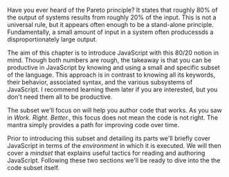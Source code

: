 Have you ever heard of the Pareto principle? It states that roughly 80% of the output of systems results from roughly 20% of the input. This is not a universal rule, but it appears often enough to be a stand-alone principle. Fundamentally, a small amount of input in a system often producessds a disproportionately large output.

The aim of this chapter is to introduce JavaScript with this 80/20 notion in mind. Though both numbers are rough, the takeaway is that you can be productive in JavaScript by knowing and using a small and specific subset of the language. This approach is in contrast to knowing all its keywords, their behavior, associated syntax, and the various subsystems of JavaScript. I recommend learning them later if you are interested, but you don't need them all to be productive.

The subset we'll focus on will help you author code that works. As you saw in *Work. Right. Better.*, this focus does not mean the code is not right. The mantra simply provides a path for improving code over time.

Prior to introducing this subset and detailing its parts we'll briefly cover JavaScript in terms of the *environment* in which it is executed. We will then cover a *mindset* that explains useful tactics for reading and authoring JavaScript. Following these two sections we'll be ready to dive into the the code subset itself.
